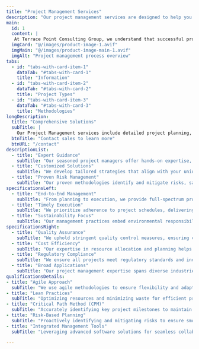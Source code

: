 ```yaml
---
title: "Project Management Services"
description: "Our project management services are designed to help you achieve your project goals on time and within budget. From planning and scheduling to risk management and quality control, we provide comprehensive project management solutions to ensure your project's success."
main:
  id: 1
  content: |
   At Terrace Point Consulting Group, we understand that successful project management is the cornerstone of any construction or environmental initiative. Our dedicated team provides tailored management solutions that align with your project goals. From initial concept to final handover, we meticulously plan and execute every phase, ensuring timelines, budgets, and quality expectations are met. With a focus on proactive risk management and efficient resource utilization, we help you navigate challenges and achieve exceptional results with confidence.
  imgCard: "@/images/product-image-1.avif"
  imgMain: "@/images/product-image-main-1.avif"
  imgAlt: "Project management process overview"
tabs:
  - id: "tabs-with-card-item-1"
    dataTab: "#tabs-with-card-1"
    title: "Information"
  - id: "tabs-with-card-item-2"
    dataTab: "#tabs-with-card-2"
    title: "Project Types"
  - id: "tabs-with-card-item-3"
    dataTab: "#tabs-with-card-3"
    title: "Methodologies"
longDescription:
  title: "Comprehensive Solutions"
  subTitle: |
    Our Project Management services include detailed project planning, resource allocation, scheduling, and effective communication across all project stakeholders. By integrating the latest project management tools and techniques, we keep all aspects of the project under tight control. This includes constant monitoring of project timelines, cost management, and quality assurance checks to adhere to industry standards and regulations. We also prioritize safety and environmental considerations, embedding them into every step of our project management process.
  btnTitle: "Contact sales to learn more"
  btnURL: "/contact"
descriptionList:
  - title: "Expert Guidance"
    subTitle: "Our seasoned project managers offer hands-on expertise, ensuring that your project progresses smoothly at every stage."
  - title: "Customized Solutions"
    subTitle: "We develop tailored strategies that align with your unique project requirements, maximizing efficiency and outcomes."
  - title: "Proven Risk Management"
    subTitle: "Our proven methodologies identify and mitigate risks, safeguarding your project from unexpected disruptions."
specificationsLeft:
  - title: "End-to-End Management"
    subTitle: "From planning to execution, we provide full-spectrum project management services to ensure seamless delivery."
  - title: "Timely Execution"
    subTitle: "We prioritize adherence to project schedules, delivering results on time without compromising quality."
  - title: "Sustainability Focus"
    subTitle: "Our management practices embed environmental responsibility into every aspect of your project."
specificationsRight:
  - title: "Quality Assurance"
    subTitle: "We uphold stringent quality control measures, ensuring compliance with industry standards and client expectations."
  - title: "Cost Efficiency"
    subTitle: "Our expertise in resource allocation and planning helps you minimize costs while achieving superior results."
  - title: "Regulatory Compliance"
    subTitle: "We ensure all projects meet regulatory standards and industry certifications for complete peace of mind."
  - title: "Broad Applications"
    subTitle: "Our project management expertise spans diverse industries, including construction, energy, and environmental sectors."
qualificationsDetails:
- title: "Agile Approach"
  subTitle: "We use agile methodologies to ensure flexibility and adaptability in project delivery."
- title: "Lean Practices"
  subTitle: "Optimizing resources and minimizing waste for efficient project execution."
- title: "Critical Path Method (CPM)"
  subTitle: "Accurately identifying key project milestones to maintain schedules."
- title: "Risk-Based Planning"
  subTitle: "Proactively identifying and mitigating risks to ensure smooth project completion."
- title: "Integrated Management Tools"
  subTitle: "Leveraging advanced software solutions for seamless collaboration and monitoring."

---
```

